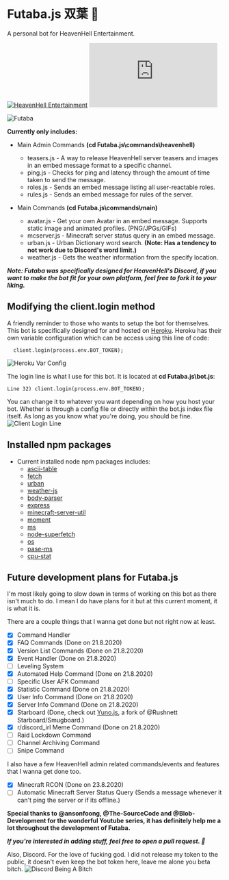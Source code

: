 # Futaba.js 双葉 🍁
A personal bot for HeavenHell Entertainment.

[![HeavenHell Entertainment](https://discord.com/api/guilds/707269837646200842/widget.png?style=shield)](https://discord.com/invite/ySsX7yF)
[![Run on Repl.it](https://repl.it/badge/github/HeavenCrafter/Futaba.js)](https://repl.it/github/HeavenCrafter/Futaba.js)

![Futaba](https://cdn.discordapp.com/attachments/718085539173105687/740554375998734336/anime-rascal-does-not-dream-of-bunny-girl-senpai-rio-futaba-hd-wallpaper-preview.jpg)


**Currently only includes:**
* Main Admin Commands **(cd Futaba.js\commands\heavenhell)**
  * teasers.js - A way to release HeavenHell server teasers and images in an embed message format to a specific channel.
  * ping.js - Checks for ping and latency through the amount of time taken to send the message.
  * roles.js - Sends an embed message listing all user-reactable roles.
  * rules.js - Sends an embed message for rules of the server.

* Main Commands **(cd Futaba.js\commands\main)**
  * avatar.js - Get your own Avatar in an embed message. Supports static image and animated profiles. (PNG/JPGs/GIFs)
  * mcserver.js - Minecraft server status query in an embed message.
  * urban.js - Urban Dictionary word search. **(Note: Has a tendency to not work due to Discord's word limit.)**
  * weather.js - Gets the weather information from the specify location.


***Note: Futaba was specifically designed for HeavenHell's Discord, if you want to make the bot fit for your own platform, feel free to fork it to your liking.***

## Modifying the client.login method
A friendly reminder to those who wants to setup the bot for themselves. This bot is specifically designed for and hosted on [Heroku](https://dashboard.heroku.com/). Heroku has their own variable configuration which can be access using this line of code:
```
  client.login(process.env.BOT_TOKEN);
```
![Heroku Var Config](https://cdn.discordapp.com/attachments/718085539173105687/740417976737464431/download.png)

The login line is what I use for this bot. It is located at **cd Futaba.js\bot.js**:
```
Line 32) client.login(process.env.BOT_TOKEN);
```
You can change it to whatever you want depending on how you host your bot. Whether is through a config file or directly within the bot.js index file itself. As long as you know what you're doing, you should be fine.
![Client Login Line](https://cdn.discordapp.com/attachments/718085539173105687/740418945227686018/unknown.png)

## Installed npm packages
* Current installed node npm packages includes:
  * [ascii-table](https://www.npmjs.com/package/ascii-table)
  * [fetch](https://www.npmjs.com/package/fetch)
  * [urban](https://www.npmjs.com/package/urban)
  * [weather-js](https://www.npmjs.com/package/weather-js)
  * [body-parser](https://www.npmjs.com/package/body-parser)
  * [express](https://www.npmjs.com/package/express)
  * [minecraft-server-util](https://www.npmjs.com/package/minecraft-server-util)
  * [moment](https://www.npmjs.com/package/moment)
  * [ms](https://www.npmjs.com/package/ms)
  * [node-superfetch](https://www.npmjs.com/package/node-superfetch)
  * [os](https://www.npmjs.com/package/os)
  * [pase-ms](https://www.npmjs.com/package/parse-ms)
  * [cpu-stat](https://www.npmjs.com/package/cpu-stat)

## Future development plans for Futaba.js
I'm most likely going to slow down in terms of working on this bot as there isn't much to do. I mean I do have plans for it but at this current moment, it is what it is.

There are a couple things that I wanna get done but not right now at least.
- [x] Command Handler
- [x] FAQ Commands (Done on 21.8.2020)
- [x] Version List Commands (Done on 21.8.2020)
- [x] Event Handler (Done on 21.8.2020)
- [ ] Leveling System
- [x] Automated Help Command (Done on 21.8.2020)
- [ ] Specific User AFK Command
- [x] Statistic Command (Done on 21.8.2020)
- [x] User Info Command (Done on 21.8.2020)
- [x] Server Info Command (Done on 21.8.2020)
- [x] Starboard (Done, check out [Yuno.js](https://github.com/HeavenCrafter/Yuno.js), a fork of @Rushnett Starboard/Smugboard.)
- [x] r/discord_irl Meme Command (Done on 21.8.2020)
- [ ] Raid Lockdown Command
- [ ] Channel Archiving Command
- [ ] Snipe Command

I also have a few HeavenHell admin related commands/events and features that I wanna get done too.
- [x] Minecraft RCON (Done on 23.8.2020)
- [ ] Automatic Minecraft Server Status Query (Sends a message whenever it can't ping the server or if its offline.)

**Special thanks to @ansonfoong, @The-SourceCode and @Blob-Development for the wonderful Youtube series, it has definitely help me a lot throughout the development of Futaba.**

***If you're interested in adding stuff, feel free to open a pull request. 🌺***

Also, Discord. For the love of fucking god. I did not release my token to the public, it doesn't even keep the bot token here, leave me alone you beta bitch.
![Discord Being A Bitch](https://cdn.discordapp.com/attachments/718085539173105687/740432465847517284/unknown.png)
